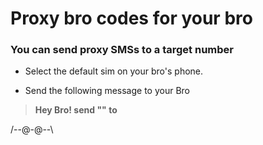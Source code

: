 # Proxy bro codes for your bro #

### You can send proxy SMSs to a target number ###

* Select the default sim on your bro's phone.

* Send the following message to your Bro

> **Hey Bro! send "<The Holy BroCode>" to <Recipient>**

/--@-@--\
